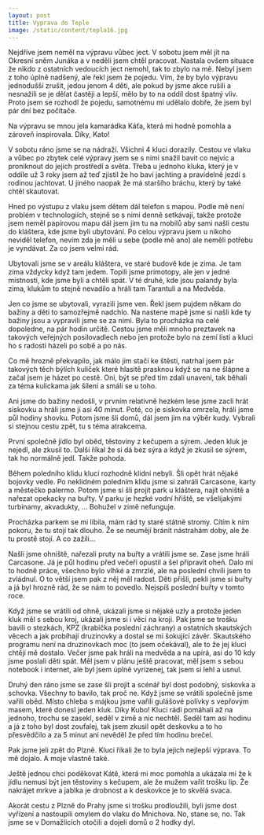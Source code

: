 ```yaml
---
layout: post
title: Vyprava do Teple
image: /static/content/tepla16.jpg
---
```


Nejdříve jsem neměl na výpravu vůbec ject. V sobotu jsem měl jít na Okresní sněm Junáka a v neděli jsem chtěl pracovat. Nastala ovšem situace že nikdo z ostatních vedoucích ject nemohl, tak to zbylo na mě. Nebyl jsem z toho úplně nadšený, ale řekl jsem že pojedu.
Vím, že by bylo výpravu jednodušší zrušit, jedou jenom 4 děti, ale pokud by jsme akce rušili a nesnažili se je dělat častěji a lepší, mělo by to na oddíl dost špatný vliv. Proto jsem se rozhodl že pojedu, samotnému mi udělalo dobře, že jsem byl pár dní bez počítače.

Na výpravu se mnou jela kamarádka Káťa, která mi hodně pomohla a zároveň inspirovala. Díky, Kato!

V sobotu ráno jsme se na nádraží. Všichni 4 kluci dorazily. Cestou ve vlaku a vůbec po zbytek celé výpravy jsem se s nimi snažil bavit co nejvíc a proniknout do jejich prostředí a světa. Třeba u jednoho kluka, který je v oddíle už 3 roky jsem až teď zjistil že ho baví jachting a pravidelně jezdí s rodinou jachtovat. U jiného naopak že má staršího bráchu, který by také chtěl skautovat.

Hned po výstupu z vlaku jsem dětem dál telefon s mapou. Podle mě není problém v technologiích, stejně se s nimi denně setkávají, takže protože jsem neměl papírovou mapu dál jsem jim tu na mobilů aby sami našli cestu do kláštera, kde jsme byli ubytování. Po celou výpravu jsem u nikoho neviděl telefon, nevím zda je měli u sebe (podle mě ano) ale neměli potřebu je vyndávat. Za co jsem velmi rád.

Ubytovali jsme se v areálu kláštera, ve staré budově kde je zima. Je tam zima vždycky když tam jedem. Topili jsme primotopy, ale jen v jedné místnosti, kde jsme byli a chtěli spát. V té druhé, kde jsou palandy byla zima, klukům to stejně nevadilo a hráli tam Tarantuli a na Medvěda.

Jen co jsme se ubytovali, vyrazili jsme ven. Řekl jsem pujdem někam do bažiny a děti to samozřejmě nadchlo. Na nastene mapě jsme si našli kde ty bažiny jsou a vypravili jsme se za nimi. Byla to procházka na celé dopoledne, na pár hodin určitě. Cestou jsme měli mnoho preztavek na takových veřejných posilovadlech nebo jen protože bylo na zemí listí a kluci ho s radosti házeli po sobě a po nás.

Co mě hrozně překvapilo, jak málo jim stačí ke štěstí, natrhal jsem pár takových těch býlích kuliček které hlasitě prasknou když se na ne šlápne a začal jsem je házet po cestě. Oni, být se před tím zdali unaveni, tak běhali za téma kulickama jak šílení a smáli se u toho.

Ani jsme do bažiny nedošli, v prvním relativně hezkém lese jsme zacli hrát siskovku a hráli jsme ji asi 40 minut. Poté, co je siskovka omrzela, hráli jsme půl hodiny shovku. Potom jsme šli domů, dál jsem jim na výběr kudy. Vybrali si stejnou cestu zpět, tu s téma atrakcema.

První společně jídlo byl oběd, těstoviny z kečupem a sýrem. Jeden kluk je nejedl, ale zkusil to. Další říkal že si dá bez sýra a když je zkusil se sýrem, tak ho normálně jedl. Takže pohoda.

Během poledního klidu kluci rozhodně klidní nebyli. Šli opět hrát nějaké bojovky vedle. Po neklidném poledním klidu jsme si zahráli Carcasone, karty a městečko palermo. Potom jsme si šli projít park u kláštera, najít ohniště a nařezat opekacky na buřty. V parku je hezké vodní hřiště, se všelijakými turbinamy, akvadukty, &#8230; Bohužel v zimě nefunguje.

Procházka parkem se mi líbila, mám rád ty staré státně stromy. Cítím k ním pokoru, že tu stojí tak dlouho. Že se neumějí bránit nástrahám doby, ale že tu prostě stojí. A co zažili&#8230;

Našli jsme ohniště, nařezali pruty na buřty a vrátili jsme se. Zase jsme hráli Carcasone. Já je půl hodinu před večeři opustil a šel připravit oheň. Dalo mi to hodně práce, všechno bylo vlhké a zmrzlé, ale na poslední chvíli jsem to zvládnul. O to větší jsem pak z něj měl radost. Děti přišli, pekli jsme si buřty a já byl hrozně rád, že se nám to povedlo. Nejspíš poslední buřty v tomto roce.

Když jsme se vrátili od ohně, ukázali jsme si nějaké uzly a protože jeden kluk měl s sebou kroj, ukázali jsme si i věci na kroji. Pak jsme se trošku bavili o stezkách, KPZ (krabička poslední záchrany) a ostatních skautských věcech a jak probíhají druzinovky a dostal se mi šokující závěr. Skautského programu není na druzinovkach moc (to jsem očekával), ale to že jej kluci chtějí mě dostalo. Večer jsme pak hráli na medvěda a na upírá, asi do 10 kdy jsme poslali děti spát. Měl jsem v plánu ještě pracovat, měl jsem s sebou notebook i internet, ale byl jsem úplně vyrizenej, tak jsem si lehl a usnul.

Druhý den ráno jsme se zase šli projít a scénář byl dost podobný, siskovka a schovka. Všechny to bavilo, tak proč ne. Když jsme se vrátili společně jsme vařili oběd. Místo chleba s májkou jsme vařili gulášové polívky s vepřovým masem, které donesl jeden kluk. Díky Kubo! Kluci rádi pomáhali až na jednoho, trochu se zasekl, seděl v zimě a nic nechtěl. Seděl tam asi hodinu a já z toho byl dost zoufalej, tak jsem zkusil opět deskovku a to ho přesvědčilo a za 5 minut ani nevěděl že před tím hodinu brečel.

Pak jsme jeli zpět do Plzně. Kluci říkali že to byla jejich nejlepší výprava. To mě dojalo. A moje vlastně také.

Ještě jednou chci poděkovat Kátě, která mi moc pomohla a ukázala mi že k jídlu nemusí být jen těstoviny s kečupem, ale že mužem vařit trošku lip. Že nakrájet mrkve a jablka je drobnost a k deskovkce je to skvělá svaca.

Akorát cestu z Plzně do Prahy jsme si trošku prodloužili, byli jsme dost vyřízení a nastoupili omylem do vlaku do Mnichova. No, stane se, no. Tak jsme se v Domažlicích otočili a dojeli domů o 2 hodky dyl.
